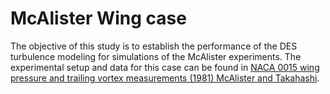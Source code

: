 # McAlister Wing case

The objective of this study is to establish the performance of the DES
turbulence modeling for simulations of the McAlister experiments. The
experimental setup and data for this case can be found
in
[NACA 0015 wing pressure and trailing vortex measurements (1981) McAlister and Takahashi](http://www.dtic.mil/cgi-bin/GetTRDoc?AD=ADA257317).
